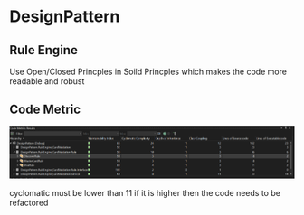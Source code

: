 # DesignPattern

## Rule Engine
Use Open/Closed Princples in Soild Princples which makes the code more readable and robust

## Code Metric
![plot](codemetric.PNG)

cyclomatic must be lower than 11 if it is higher then the code needs to be refactored
